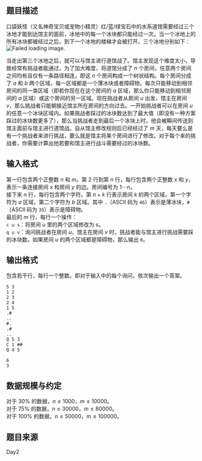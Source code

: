## 题目描述
口袋妖怪（又名神奇宝贝或宠物小精灵）红/蓝/绿宝石中的水系道馆需要经过三个冰地才能到达馆主的面前，冰地中的每一个冰块都只能经过一次。当一个冰地上的所有冰块都被经过之后，到下一个冰地的楼梯才会被打开。三个冰地分别如下：\
![Failed loading image.](file://pic1.jpg)

当走出第三个冰地之后，就可以与馆主进行道馆战了。馆主发现这个难度太小，导致经常有挑战者能通过，为了加大难度，将道馆分成了 $n$ 个房间，任意两个房间之间均有且仅有一条路径相连，即这 $n$ 个房间构成一个树状结构。每个房间分成了 $a$ 和 $b$ 两个区域，每一区域都是一个薄冰块或者障碍物。每次只能移动到相邻房间的同一类区域（即若你现在在这个房间的 $a$ 区域，那么你只能移动到相邻房间的 $a$ 区域）或这个房间的另一区域。现在挑战者从房间 $u$ 出发，馆主在房间 $v$，那么挑战者只能朝接近馆主所在房间的方向过去。一开始挑战者可以在房间 $u$ 的任意一个冰块区域内。如果挑战者踩过的冰块数达到了最大值（即没有一种方案踩过的冰块数更多了），那么当挑战者走到最后一个冰块上时，他会被瞬间传送到馆主面前与馆主进行道馆战。自从馆主修改规则后已经经过了 $m$ 天，每天要么是有一个挑战者来进行挑战，要么就是馆主将某个房间进行了修改。对于每个来的挑战者，你需要计算出他若要和馆主进行战斗需要经过的冰块数。

## 输入格式

第一行包含两个正整数 $n$ 和 $m$。第 $2$ 行到第 $n$ 行，每行包含两个正整数 $x$ 和 $y$，表示一条连接房间 $x$ 和房间 $y$ 的边。房间编号为 $1\cdots n$。\
接下来 $n$ 行，每行包含两个字符。第 $n+k$ 行表示房间 $k$ 的两个区域，第一个字符为 $a$ 区域，第二个字符为 $b$ 区域。其中 `.`（ASCII 码为 `46`）表示是薄冰块，`#`（ASCII 码为 `35`）表示是障碍物。\
最后的 $m$ 行，每行一个操作：\
`c u s`：将房间 $u$ 里的两个区域修改为 $s$。\
`q u v`：询问挑战者在房间 $u$，馆主在房间 $v$ 时，挑战者能与馆主进行挑战需要踩的冰块数。如果房间 $u$ 的两个区域都是障碍物，那么输出 `0`。
## 输出格式

包含若干行，每行一个整数。即对于输入中的每个询问，依次输出一个答案。

```input1
5 3
1 2
2 3
2 4
1 5
.#
..
#.
.#
..
Q 5 3
C 1 ##
Q 4 5
```
```output1
6
3
```

## 数据规模与约定
对于 $30\%$ 的数据，$n \leq 1000$，$m \leq 10000$。\
对于 $75\%$ 的数据，$n \leq 30000$，$m \leq 80000$。\
对于 $100\%$ 的数据，$n \leq 50000$，$m \leq 100000$。
## 题目来源
Day2